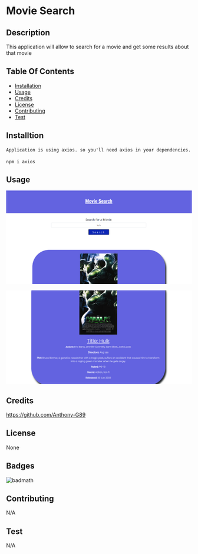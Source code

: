 # Movie Search

## Description

This application will allow to search for a movie and get some results about that movie

## Table Of Contents
* [Installation](#installation)
* [Usage](#usage)
* [Credits](#credits)
* [License](#license)
* [Contributing](#Contributing)
* [Test](#Test)


## Installtion 

```
Application is using axios. so you'll need axios in your dependencies.

npm i axios
```

## Usage
![home](public\images\movie-search-app-home.png)


![result](public\images\movie-search-app-results.png)

## Credits
https://github.com/Anthony-G89

## License
None

## Badges
![badmath](https://img.shields.io/github/languages/top/nielsenjared/badmath)

## Contributing
N/A

## Test
N/A